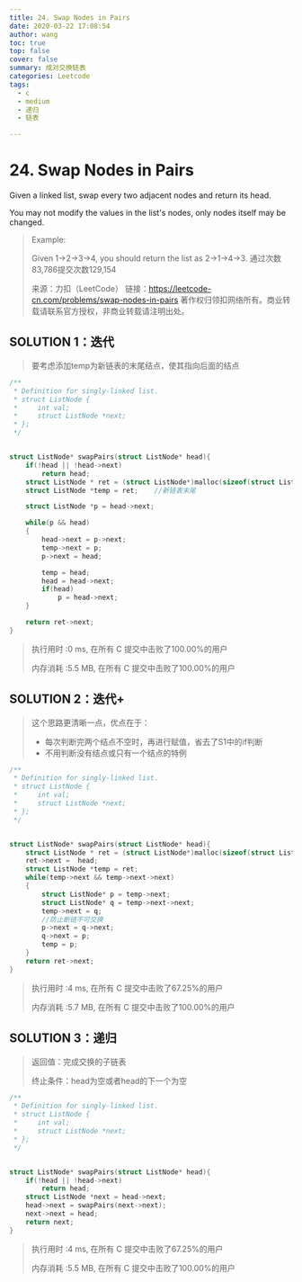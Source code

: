 ```yaml
---
title: 24. Swap Nodes in Pairs
date: 2020-03-22 17:08:54
author: wang
toc: true
top: false
cover: false
summary: 成对交换链表
categories: Leetcode
tags:
  - c
  - medium
  - 递归
  - 链表

---
```


# 24. Swap Nodes in Pairs

Given a linked list, swap every two adjacent nodes and return its head.

You may not modify the values in the list's nodes, only nodes itself may be changed.

> Example:
>
> Given 1->2->3->4, you should return the list as 2->1->4->3.
> 通过次数83,786提交次数129,154
> 
> 来源：力扣（LeetCode）
>链接：https://leetcode-cn.com/problems/swap-nodes-in-pairs
> 著作权归领扣网络所有。商业转载请联系官方授权，非商业转载请注明出处。

## SOLUTION 1：迭代

> 要考虑添加temp为新链表的末尾结点，使其指向后面的结点

```c
/**
 * Definition for singly-linked list.
 * struct ListNode {
 *     int val;
 *     struct ListNode *next;
 * };
 */


struct ListNode* swapPairs(struct ListNode* head){
    if(!head || !head->next)
        return head;
	struct ListNode * ret = (struct ListNode*)malloc(sizeof(struct ListNode));
	struct ListNode *temp = ret;	//新链表末尾

	struct ListNode *p = head->next;

	while(p && head)
	{
		head->next = p->next;
		temp->next = p;
		p->next = head;

		temp = head;
		head = head->next;
        if(head)
		    p = head->next;
	}

	return ret->next;
}
```

> 执行用时 :0 ms, 在所有 C 提交中击败了100.00%的用户
>
> 内存消耗 :5.5 MB, 在所有 C 提交中击败了100.00%的用户

## SOLUTION 2：迭代+

> 这个思路更清晰一点，优点在于：
>
> * 每次判断完两个结点不空时，再进行赋值，省去了S1中的if判断
> * 不用判断没有结点或只有一个结点的特例

```c
/**
 * Definition for singly-linked list.
 * struct ListNode {
 *     int val;
 *     struct ListNode *next;
 * };
 */


struct ListNode* swapPairs(struct ListNode* head){
	struct ListNode * ret = (struct ListNode*)malloc(sizeof(struct ListNode));
	ret->next =  head;
	struct ListNode *temp = ret;
	while(temp->next && temp->next->next)
	{
		struct ListNode* p = temp->next;
		struct ListNode* q = temp->next->next;
		temp->next = q;
		//防止断链不可交换
		p->next = q->next;
		q->next = p;
		temp = p;
	}
	return ret->next;
}
```

> 执行用时 :4 ms, 在所有 C 提交中击败了67.25%的用户
>
> 内存消耗 :5.7 MB, 在所有 C 提交中击败了100.00%的用户

## SOLUTION 3：递归

> 返回值：完成交换的子链表
>
> 终止条件：head为空或者head的下一个为空
>
> 

```c
/**
 * Definition for singly-linked list.
 * struct ListNode {
 *     int val;
 *     struct ListNode *next;
 * };
 */


struct ListNode* swapPairs(struct ListNode* head){
	if(!head || !head->next)
		return head;
	struct ListNode *next = head->next;
	head->next = swapPairs(next->next);
	next->next = head;
	return next; 
}
```

> 执行用时 :4 ms, 在所有 C 提交中击败了67.25%的用户
>
> 内存消耗 :5.5 MB, 在所有 C 提交中击败了100.00%的用户